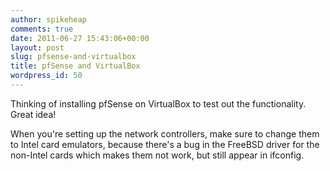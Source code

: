 ```yaml
---
author: spikeheap
comments: true
date: 2011-06-27 15:43:06+00:00
layout: post
slug: pfsense-and-virtualbox
title: pfSense and VirtualBox
wordpress_id: 50
---
```


Thinking of installing pfSense on VirtualBox to test out the functionality. Great idea! 

When you're setting up the network controllers, make sure to change them to Intel card emulators, because there's a bug in the FreeBSD driver for the non-Intel cards which makes them not work, but still appear in ifconfig.
